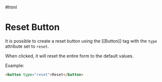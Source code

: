 #html 

# Reset Button
It is possible to create a reset button using the [[Button]] tag with the `type` attribute set to `reset`.

When clicked, it will reset the entire form to the default values.

Example:
```html
<button type="reset">Reset</button>
```